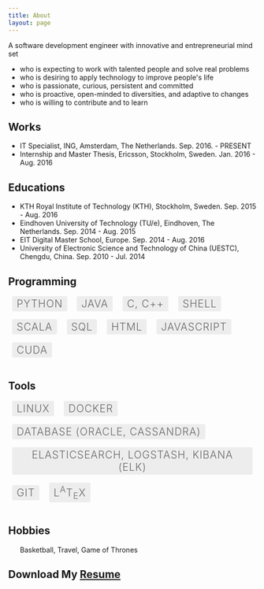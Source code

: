 ```yaml
---
title: About
layout: page
---
```

<!-- ![Profile Image]({{ site.url }}/{{ site.picture }}) -->

<style>
.item {
    font-weight: 300;
    text-transform: uppercase;
    text-align: center;
    margin-bottom: 6rem;
    -webkit-font-smoothing: antialiased;
    text-rendering: optimizeLegibility;
    padding: 3px 9px;
    border-radius: 3px;
    font-size: 1.3rem;
    background: #ededed;
    color: #666;
    letter-spacing: 1px;
    margin: 0 .5rem 1rem;
    text-decoration: none;
    display: inline-block;
}
</style>


A software development engineer with innovative and entrepreneurial mind set
<ul class="me">
  <li>who is expecting to work with talented people and solve real problems</li>
  <li>who is desiring to apply technology to improve people's life</li>
	<li>who is passionate, curious, persistent and committed</li>
  <li>who is proactive, open-minded to diversities, and adaptive to changes</li>
  <li>who is willing to contribute and to learn</li>
</ul>


<h2>Works</h2>

<ul class="works">
	<li>IT Specialist, ING, Amsterdam, The Netherlands. Sep. 2016. - PRESENT</li>
	<li>Internship and Master Thesis, Ericsson, Stockholm, Sweden. Jan. 2016 - Aug. 2016</li>
</ul>

<h2>Educations</h2>

<ul class="educations">
	<li>KTH Royal Institute of Technology (KTH), Stockholm, Sweden. Sep. 2015 - Aug. 2016</li>
	<li>Eindhoven University of Technology (TU/e), Eindhoven, The Netherlands. Sep. 2014 - Aug. 2015</li>
	<li>EIT Digital Master School, Europe. Sep. 2014 - Aug. 2016</li>
	<li>University of Electronic Science and Technology of China (UESTC), Chengdu, China. Sep. 2010 - Jul. 2014</li>
</ul>

<!-- <li></li> -->


<h2>Programming</h2>

<section class="list">
	<a class="item">Python</a>
	<a class="item">Java</a>
  <a class="item">C, C++</a>
  <a class="item">Shell</a>
  <a class="item">Scala</a>
  <a class="item">SQL</a>
  <a class="item">HTML</a>
	<a class="item">JavaScript</a>
  <a class="item">CUDA</a>
</section>

<h2>Tools</h2>

<section class="list">
<!-- 	<a class="item">Apache Spark</a> -->
	<a class="item">Linux</a>
  <a class="item">Docker</a>
  <a class="item">Database (Oracle, Cassandra)</a>
  <a class="item">Elasticsearch, Logstash, Kibana (ELK)</a>
	<a class="item">Git</a>
	<a class="item"><span class="latex">L<sup>A</sup>T<sub>E</sub>X</span></a>
</section>


<h2>Hobbies</h2>

<ul class="hobbies">
	Basketball, Travel, Game of Thrones
</ul>


<h2>Download My <a href="https://fluency03.github.io/cv.pdf">Resume</a></h2>

<!-- <iframe src="//www.slideshare.net/slideshow/embed_code/key/airtnCyx84PJ3l" width="668" height="714" frameborder="0" marginwidth="0" marginheight="0" scrolling="no" style="border:1px solid #CCC; border-width:1px; margin-bottom:5px; max-width: 100%;" allowfullscreen> </iframe> <div style="margin-bottom:5px"> <strong> <a href="//www.slideshare.net/ChangLiu61/cv-62744815" title="cv" target="_blank">cv</a> </strong> from <strong><a href="//www.slideshare.net/ChangLiu61" target="_blank">Chang Liu</a></strong> </div> -->

<!-- <h2>Projects</h2>

<ul>
	<li><a href="https://github.com/">Lorem Lorem</a></li>
	<li><a href="https://github.com/">Ipsum Dolor</a></li>
	<li><a href="https://github.com/">Dolor Lorem</a></li>
</ul> -->
